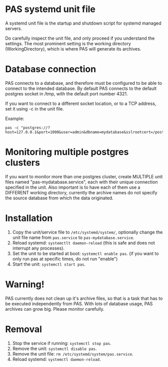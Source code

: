 # PAS systemd unit file

A systemd unit file is the startup and shutdown script for systemd managed servers.

Do carefully inspect the unit file, and only proceed if you understand the settings.
The most prominent setting is the working directory (WorkingDirectory), which is where PAS will generate its archives.

# Database connection

PAS connects to a database, and therefore must be configured to be able to connect to the intended database.
By default PAS connects to the default postgres socket in /tmp, with the default port number 4321.

If you want to connect to a different socket location, or to a TCP address, set it using -c in the unit file.

Example:

```
pas -c "postgres://?host=127.0.0.1&port=1000&user=admin&dbname=mydatabase&sslrootcert=/postgres/ca.pem&sslkey=/postgres/tls_key.key&sslcert=/postgres/tls_cert.crt"
```

# Monitoring multiple postgres clusters

If you want to monitor more than one postgres cluster, create MULTIPLE unit files named "pas-mydatabase.service", each with their unique connection specified in the unit.
Also important is to have each of them use a DIFFERENT working directory, currently the archive names do not specify the source database from which the data originated.

# Installation

1. Copy the unit/service file to `/etc/systemd/system/`, optionally change the unit file name from `pas.service` to `pas-mydatabase.service`.
2. Reload systemd: `systemctlt daemon-reload` (this is safe and does not interrupt any processes).
3. Set the unit to be started at boot: `systemctl enable pas`. (if you want to only run pas at specific times, do not run "enable")
4. Start the unit: `systemctl start pas`.

# Warning!

PAS currently does not clean up it's archive files, so that is a task that has to be executed independently from PAS.
With lots of database usage, PAS archives can grow big. Please monitor carefully.

# Removal

1. Stop the service if running: `systemctl stop pas`.
2. Remove the unit: `systemctl disable pas`.
3. Remove the unit file: `rm /etc/systemd/system/pas.service`.
4. Reload systemd: `systemctl daemon-reload`.
